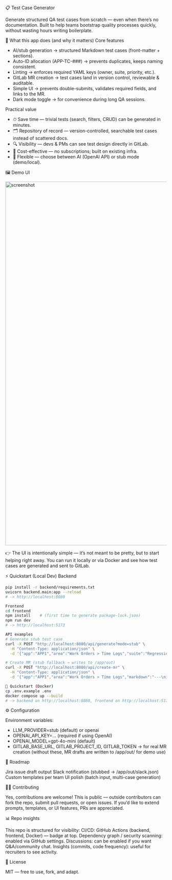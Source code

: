 📋 Test Case Generator

Generate structured QA test cases from scratch — even when there’s no documentation.
Built to help teams bootstrap quality processes quickly, without wasting hours writing boilerplate.

🚀 What this app does (and why it matters)
Core features

- AI/stub generation → structured Markdown test cases (front-matter + sections).
- Auto-ID allocation (APP-TC-###) → prevents duplicates, keeps naming consistent.
- Linting → enforces required YAML keys (owner, suite, priority, etc.).
- GitLab MR creation → test cases land in version control, reviewable & auditable.
- Simple UI → prevents double-submits, validates required fields, and links to the MR.
- Dark mode toggle → for convenience during long QA sessions.

Practical value

- ⏱ Save time — trivial tests (search, filters, CRUD) can be generated in minutes.
- 🗂 Repository of record — version-controlled, searchable test cases instead of scattered docs.
- 🔍 Visibility — devs & PMs can see test design directly in GitLab.
- 💸 Cost-effective — no subscriptions; built on existing infra.
- 🧩 Flexible — choose between AI (OpenAI API) or stub mode (demo/local).

🖼️ Demo UI

<img width="3626" height="1135" alt="screenshot" src="https://github.com/user-attachments/assets/4bdfb694-1626-4893-96c8-aefb24466219" />

👉 The UI is intentionally simple — it’s not meant to be pretty, but to start helping right away.
You can run it locally or via Docker and see how test cases are generated and sent to GitLab.

⚡ Quickstart (Local Dev)
Backend
```bash
pip install -r backend/requirements.txt
uvicorn backend.main:app --reload
# -> http://localhost:8080

Frontend
cd frontend
npm install    # (first time to generate package-lock.json)
npm run dev
# -> http://localhost:5173

API examples
# Generate stub test case
curl -X POST "http://localhost:8080/api/generate?mode=stub" \
  -H "Content-Type: application/json" \
  -d '{"app":"APP1","area":"Work Orders > Time Logs","suite":"Regression","priority":"P2","notes":"User can add a time log with duration & comment"}'

# Create MR (stub fallback → writes to /app/out)
curl -X POST "http://localhost:8080/api/create-mr" \
  -H "Content-Type: application/json" \
  -d '{"app":"APP1","area":"Work Orders > Time Logs","markdown":"---\nid: APP1-TC-001\napp: APP1\narea: Work Orders > Time Logs\nsuite: Regression\npriority: P2\n---\n# Example"}'

🐳 Quickstart (Docker)
cp .env.example .env
docker compose up --build
# -> backend on http://localhost:8080, frontend on http://localhost:5173
```

⚙️ Configuration

Environment variables:
- LLM_PROVIDER=stub (default) or openai
- OPENAI_API_KEY=... (required if using OpenAI)
- OPENAI_MODEL=gpt-4o-mini (default)
- GITLAB_BASE_URL, GITLAB_PROJECT_ID, GITLAB_TOKEN → for real MR creation
(without these, MR drafts are written to /app/out/ for demo use)

📌 Roadmap

 Jira issue draft output
 Slack notification (stubbed → /app/out/slack.json)
 Custom templates per team
 UI polish (batch input, multi-case generation)

👩‍💻 Contributing

Yes, contributions are welcome!
This is public — outside contributors can fork the repo, submit pull requests, or open issues.
If you’d like to extend prompts, templates, or UI features, PRs are appreciated.

📊 Repo insights

This repo is structured for visibility:
CI/CD: GitHub Actions (backend, frontend, Docker) — badge at top.
Dependency graph / security scanning: enabled via GitHub settings.
Discussions: can be enabled if you want Q&A/community chat.
Insights (commits, code frequency): useful for recruiters to see activity.

📄 License

MIT — free to use, fork, and adapt.
